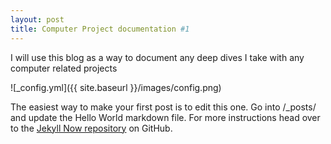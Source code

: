 ```yaml
---
layout: post
title: Computer Project documentation #1
---
```


I will use this blog as a way to document any deep dives I take with any computer related projects

![_config.yml]({{ site.baseurl }}/images/config.png)

The easiest way to make your first post is to edit this one. Go into /_posts/ and update the Hello World markdown file. For more instructions head over to the [Jekyll Now repository](https://github.com/barryclark/jekyll-now) on GitHub.
